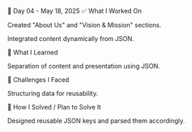 📅 Day 04 - May 18, 2025
✅ What I Worked On

Created "About Us" and "Vision & Mission" sections.

Integrated content dynamically from JSON.

🧠 What I Learned

Separation of content and presentation using JSON.

🧩 Challenges I Faced

Structuring data for reusability.

🔧 How I Solved / Plan to Solve It

Designed reusable JSON keys and parsed them accordingly.
